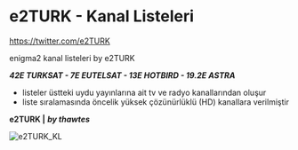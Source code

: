 # e2TURK - Kanal Listeleri
https://twitter.com/e2TURK


enigma2 kanal listeleri by e2TURK

***42E TURKSAT - 7E EUTELSAT - 13E HOTBIRD - 19.2E ASTRA***
- listeler üstteki uydu yayınlarına ait tv ve radyo kanallarından oluşur
- liste sıralamasında öncelik yüksek çözünürlüklü (HD) kanallara verilmiştir

 **e2TURK |** ***by thawtes***

![e2TURK_KL](https://pbs.twimg.com/media/EXR2z6xXsAIf9OZ?format=png)
